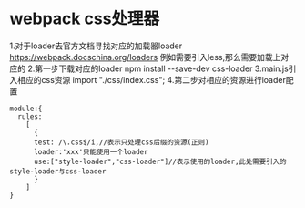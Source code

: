 # webpack css处理器

1.对于loader去官方文档寻找对应的加载器loader
https://webpack.docschina.org/loaders
例如需要引入less,那么需要加载上对应的
2.第一步下载对应的loader
npm install --save-dev css-loader
3.main.js引入相应的css资源
import "./css/index.css";
4.第二步对相应的资源进行loader配置
```
module:{
  rules:
    [
      {
      test: /\.css$/i,//表示只处理css后缀的资源(正则)
      loader:'xxx'只能使用一个loader 
      use:["style-loader","css-loader"]//表示使用的loader,此处需要引入的style-loader与css-loader
      }
    ]
}
```